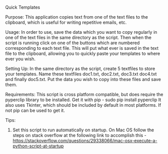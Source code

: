 Quick Templates

Purpose:
This application copies text from one of the text files to the
clipboard, which is useful for writing repetitive emails, etc.

Usage:
In order to use, save the data which you want to copy regularly 
in one of the text files in the same directory as the script. 
Then when the script is running click on one of the buttons which
are numbered corresponding to each text file. This will put what
ever is saved in the text file to the clipboard, allowing you to
quickly paste your templates to where ever you wish.

Setting Up:
In the same directory as the script, create 5 textfiles to store
your templates. Name these textfiles doc1.txt, doc2.txt, doc3.txt
doc4.txt and finally doc5.txt. Put the data you wish to copy into
these files and save them.

Requirements:
This script is cross platform compatible, but does require the
pyperclip library to be installed. Get it with pip - 
	sudo pip install pyperclip
It also uses Tkinter, which should be included by default in most
platforms. If not pip can be used to get it.

Tips:
1. Set this script to run automatically on startup. On Mac OS 
follow the steps on stack overflow at the following link to 
accomplish this - 
https://stackoverflow.com/questions/29338066/mac-osx-execute-a-python-script-at-startup
